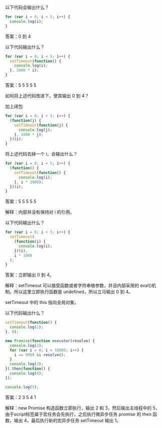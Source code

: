以下代码会输出什么？

```javascript
for (var i = 0; i < 5; i++) {
  console.log(i);
}
```

答案：0 到 4

以下代码输出什么？

```javascript
for (var i = 0; i < 5; i++) {
  setTimeout(function() {
    console.log(i);
  }, 1000 * i);
}
```

答案：5 5 5 5 5

如何将上述代码改进下，使其输出 0 到 4？

加上闭包

```javascript
for (var i = 0; i < 5; i++) {
  (function(j) {
    setTimeout(function(j) {
      console.log(j);
    }, 1000 * j);
  })(i);
}
```

将上述代码去掉一个 i，会输出什么？

```javascript
for (var i = 0; i < 5; i++) {
  (function() {
    setTimeout(function() {
      console.log(i);
    }, i * 1000);
  })(i);
}
```

答案：5 5 5 5 5

解释：内部并没有保持对 i 的引用。

以下代码输出什么？

```javascript
for (var i = 0; i < 5; i++) {
  setTimeout(
    (function(i) {
      console.log(i);
    })(i),
    i * 1000
  );
}
```

答案：立即输出 0 到 4。

解释：setTimeout 可以接受函数或者字符串做参数，并且内部采用的 eval()机制，所以这里立即执行函数是 undefined，所以立马输出 0 到 4。

setTimeout 中的 this 指向全局对象。

以下代码输出什么？

```javascript
setTimeout(function() {
  console.log(1);
}, 0);

new Promise(function executor(resolve) {
  console.log(2);
  for (var i = 0; i < 10000; i++) {
    i == 9999 && resolve();
  }
  console.log(3);
}).then(function() {
  console.log(4);
});

console.log(5);
```

答案：2 3 5 4 1

解释：new Promise 构造函数立即执行，输出 2 和 3，然后输出主线程中的 5，由于script标签属于宏任务会先执行，之后执行微异步任务 promise 的 then 函数，输出 4，最后执行新的宏异步任务 setTimeout 输出 1。
